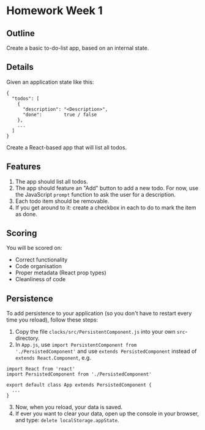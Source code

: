 # Homework Week 1

## Outline

Create a basic to-do-list app, based on an internal state.

## Details

Given an application state like this:

```
{
  "todos": [
    {
      "description": "<Description>",
      "done":        true / false
    },
    ...
  ]
}
```

Create a React-based app that will list all todos.

## Features

1. The app should list all todos.
2. The app should feature an "Add" button to add a new todo. For now, use the JavaScript `prompt` function to ask the user for a description.
3. Each todo item should be removable.
4. If you get around to it: create a checkbox in each to do to mark the item as done.

## Scoring

You will be scored on:

- Correct functionality
- Code organisation
- Proper metadata (React prop types)
- Cleanliness of code

## Persistence

To add persistence to your application (so you don't have to restart every time you reload), follow these steps:

1. Copy the file `clocks/src/PersistentComponent.js` into your own `src`-directory.
2. In `App.js`, use `import PersistentComponent from './PersistedComponent'` and use `extends PersistedComponent` instead of `extends React.Component`, e.g.

```es6
import React from 'react'
import PersistedComponent from './PersistedComponent'

export default class App extends PersistedComponent {
  ...
}
```

3. Now, when you reload, your data is saved.
4. If ever you want to clear your data, open up the console in your browser, and type: `delete localStorage.appState`.
